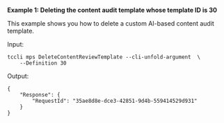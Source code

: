 **Example 1: Deleting the content audit template whose template ID is 30**

This example shows you how to delete a custom AI-based content audit template.

Input: 

```
tccli mps DeleteContentReviewTemplate --cli-unfold-argument  \
    --Definition 30
```

Output: 
```
{
    "Response": {
        "RequestId": "35ae8d8e-dce3-42851-9d4b-559414529d931"
    }
}
```

